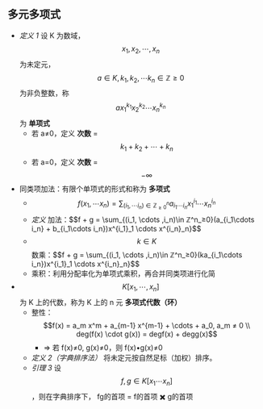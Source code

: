 ## 多元多项式
- *定义 1* 设 K 为数域， $$x_1, x_2, \cdots , x_n$$ 为未定元， $$a \in K, k_1, k_2, \cdots k_n \in ℤ ≥ 0$$ 为非负整数，称 $$ax_1^{k_1}x_2^{k_2} \cdots x_n^{k_n}$$ 为 **单项式**
	- 若 a≠0，定义 **次数** = $$k_1 + k_2 + \cdots +k_n$$
	- 若 a=0，定义 **次数** = $$-\infty$$
- 同类项加法：有限个单项式的形式和称为 **多项式**
	- $$f(x_1, \cdots x_n) = \sum_{(i_1, \cdots i_n)\in ℤ^n_{≥0}}a_{i_1\cdots i_n}x^{i_1}_1 \cdots x^{i_n}_n$$
	- *定义* 加法：$$f + g = \sum_{(i_1, \cdots ,i_n)\in ℤ^n_≥0}(a_{i_1\cdots i_n} + b_{i_1\cdots i_n})x^{i_1}_1 \cdots x^{i_n}_n}$$
	- $$k \in K$$ 数乘：$$f + g = \sum_{(i_1, \cdots ,i_n)\in ℤ^n_≥0}(ka_{i_1\cdots i_n})x^{i_1}_1 \cdots x^{i_n}_n}$$
	- 乘积：利用分配率化为单项式乘积，再合并同类项进行化简
- $$K[x_1, \cdots ,x_n]$$ 为 K 上的代数，称为 K 上的 n 元 **多项式代数（环）**
	- 整性： $$f(x) = a_m x^m + a_{m-1} x^{m-1} + \cdots + a_0, a_m ≠ 0 \\ deg(f(x) \cdot g(x)) = degf(x) + degg(x)$$
		- ⇒ 若 f(x)≠0, g(x)≠0，则 f(x)•g(x)≠0
	- *定义 2（字典排序法）* 将未定元按自然足标（加权）排序。 
	- *引理 3* 设 $$f,g \in K[x_1 \cdots x_n]$$ ，则在字典排序下， fg的首项 = f的首项 ✖️ g的首项